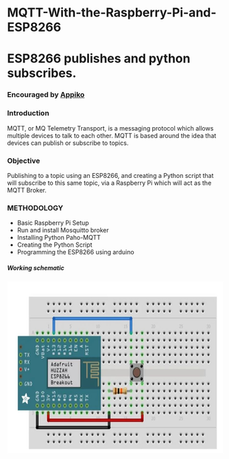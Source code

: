 # MQTT-With-the-Raspberry-Pi-and-ESP8266
# ESP8266 publishes and python subscribes.

### Encouraged by  <a href="https://appiko.org/">Appiko</a>

### Introduction
MQTT, or MQ Telemetry Transport, is a messaging protocol which allows multiple devices to talk to each other. MQTT is based around the idea that devices can publish or subscribe to topics.

### Objective

Publishing to a topic using an ESP8266, and creating a Python script that will subscribe to this same topic, via a Raspberry Pi which will act as the MQTT Broker.

### METHODOLOGY
<ul>
<li>Basic Raspberry Pi Setup
<li>Run and install Mosquitto broker
<li> Installing Python Paho-MQTT
<li> Creating the Python Script
<li> Programming the ESP8266 using arduino
 </ul>
 
 ##### Working schematic
<img src="Capture.JPG" width="800" height="400"> <br/>
